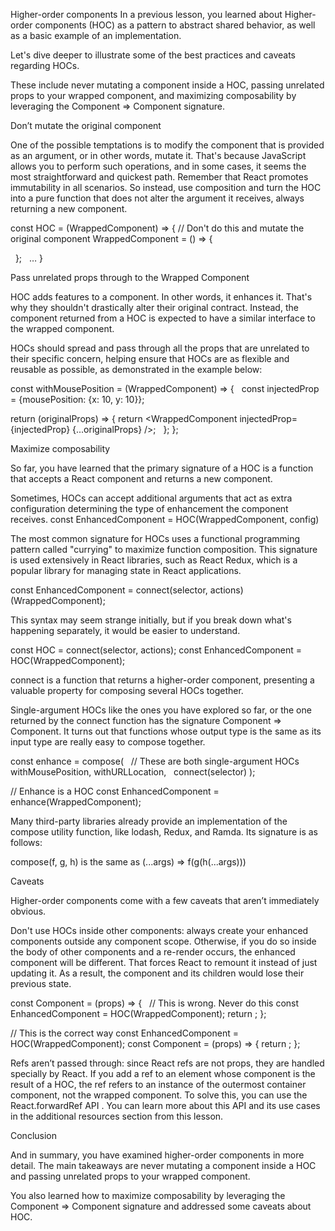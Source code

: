 Higher-order components
In a previous lesson, you learned about Higher-order components (HOC) as a pattern to abstract shared behavior, as well as a basic example of an implementation.

Let's dive deeper to illustrate some of the best practices and caveats regarding HOCs.

These include never mutating a component inside a HOC, passing unrelated props to your wrapped component, and maximizing composability by leveraging the Component => Component signature.

Don’t mutate the original component

One of the possible temptations is to modify the component that is provided as an argument, or in other words, mutate it. That's because JavaScript allows you to perform such operations, and in some cases, it seems the most straightforward and quickest path. Remember that React promotes immutability in all scenarios. So instead, use composition and turn the HOC into a pure function that does not alter the argument it receives, always returning a new component.

const HOC = (WrappedComponent) => {
  // Don't do this and mutate the original component
  WrappedComponent = () => {
    
  }; 
 …
}

Pass unrelated props through to the Wrapped Component

HOC adds features to a component. In other words, it enhances it. That's why they shouldn't drastically alter their original contract. Instead, the component returned from a HOC is expected to have a similar interface to the wrapped component.

HOCs should spread and pass through all the props that are unrelated to their specific concern, helping ensure that HOCs are as flexible and reusable as possible, as demonstrated in the example below:

const withMousePosition = (WrappedComponent) => {
  const injectedProp = {mousePosition: {x: 10, y: 10}};

  return (originalProps) => {
    return <WrappedComponent injectedProp={injectedProp} {...originalProps} />;
  };
};


Maximize composability

So far, you have learned that the primary signature of a HOC is a function that accepts a React component and returns a new component.

Sometimes, HOCs can accept additional arguments that act as extra configuration determining the type of enhancement the component receives.
const EnhancedComponent = HOC(WrappedComponent, config)

The most common signature for HOCs uses a functional programming pattern called "currying" to maximize function composition. This signature is used extensively in React libraries, such as 
React Redux, which is a popular library for managing state in React applications.

const EnhancedComponent = connect(selector, actions)(WrappedComponent);

This syntax may seem strange initially, but if you break down what's happening separately, it would be easier to understand.

const HOC = connect(selector, actions);
const EnhancedComponent = HOC(WrappedComponent);

connect is a function that returns a higher-order component, presenting a valuable property for composing several HOCs together.

Single-argument HOCs like the ones you have explored so far, or the one returned by the connect function has the signature Component => Component. It turns out that functions whose output type is the same as its input type are really easy to compose together.

const enhance = compose(
  // These are both single-argument HOCs
  withMousePosition,
  withURLLocation,
  connect(selector)
);

// Enhance is a HOC
const EnhancedComponent = enhance(WrappedComponent);

Many third-party libraries already provide an implementation of the compose utility function, like 
lodash, Redux, and Ramda. Its signature is as follows:

compose(f, g, h) is the same as (...args) => f(g(h(...args)))

Caveats

Higher-order components come with a few caveats that aren’t immediately obvious.

Don't use HOCs inside other components: always create your enhanced components outside any component scope. Otherwise, if you do so inside the body of other components and a re-render occurs, the enhanced component will be different. That forces React to remount it instead of just updating it. As a result, the component and its children would lose their previous state. 

const Component = (props) => {
  // This is wrong. Never do this
  const EnhancedComponent = HOC(WrappedComponent);
  return <EnhancedComponent />;
};

// This is the correct way
const EnhancedComponent = HOC(WrappedComponent);
const Component = (props) => {
  return <EnhancedComponent />;
};

Refs aren’t passed through: since React refs are not props, they are handled specially by React. If you add a ref to an element whose component is the result of a HOC, the ref refers to an instance of the outermost container component, not the wrapped component. To solve this, you can use the 
React.forwardRef API
. You can learn more about this API and its use cases in the additional resources section from this lesson.

Conclusion

And in summary, you have examined higher-order components in more detail. The main takeaways are never mutating a component inside a HOC and passing unrelated props to your wrapped component. 

You also learned how to maximize composability by leveraging the Component => Component signature and addressed some caveats about HOC.